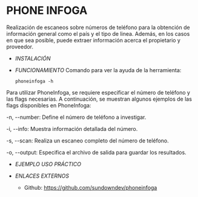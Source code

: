 # **PHONE INFOGA**

Realización de escaneos sobre números de teléfono para la obtención de información general como el país y el tipo de linea. Además, en los casos en que sea posible, puede extraer información acerca el propietario y proveedor.

- *INSTALACIÓN*




- *FUNCIONAMIENTO*
Comando para ver la ayuda de la herramienta:

      phoneinfoga -h

Para utilizar PhoneInfoga, se requiere especificar el número de teléfono y las flags necesarias.
A continuación, se muestran algunos ejemplos de las flags disponibles en PhoneInfoga:

-n, --number: Define el número de teléfono a investigar.

-i, --info: Muestra información detallada del número.

-s, --scan: Realiza un escaneo completo del número de teléfono.

-o, --output: Especifica el archivo de salida para guardar los resultados.

- *EJEMPLO USO PRÁCTICO*



- *ENLACES EXTERNOS*

  - Github: https://github.com/sundowndev/phoneinfoga
